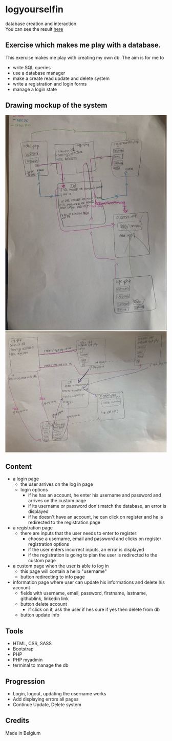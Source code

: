 # logyourselfin
database creation and interaction <br/>
You can see the result [here](https://logyourselfin.herokuapp.com/)

## Exercise which makes me play with a database.
This exercise makes me play with creating my own db. The aim is for me to 
- write SQL queries
- use a database manager
- make a create read update and delete system
- write a registration and login forms
- manage a login state

## Drawing mockup of the system
![](assets/img/1.jpg)
![](assets/img/2.jpg)

## Content
- a login page
    - the user arrives on the log in page
    - login options
        - if he has an account, he enter his username and password and arrives on the custom page
        - if its username or password don't match the database, an error is displayed
        - if he doesn't have an account, he can click on register and he is redirected to the registration page
- a registration page
    - there are inputs that the user needs to enter to register:
        - choose a username, email and password and clicks on register
        registration options
        - if the user enters incorrect inputs, an error is displayed
        - if the registration is going to plan the user is redirected to the custom page
- a custom page when the user is able to log in
    - this page will contain a hello "username"
    - button redirecting to info page  
- information page where user can update his informations and delete his account
    - fields with username, email, password, firstname, lastname, githublink, linkedin link
    - button delete account
        - if click on it, ask the user if hes sure if yes then delete from db
    - button update info

## Tools
- HTML, CSS, SASS
- Bootstrap
- PHP
- PHP myadmin
- terminal to manage the db

## Progression
- Login, logout, updating the username works
- Add displaying errors all pages
- Continue Update, Delete system

## Credits
Made in Belgium
